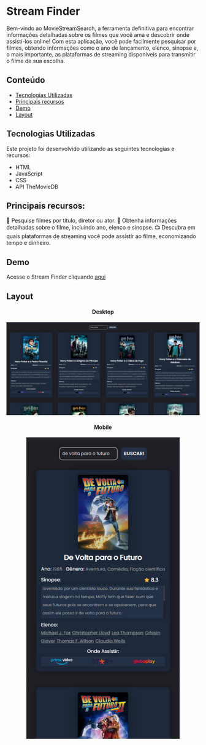 # Stream Finder

Bem-vindo ao MovieStreamSearch, a ferramenta definitiva para encontrar informações detalhadas sobre os filmes que você ama e descobrir onde assisti-los online! Com esta aplicação, você pode facilmente pesquisar por filmes, obtendo informações como o ano de lançamento, elenco, sinopse e, o mais importante, as plataformas de streaming disponíveis para transmitir o filme de sua escolha.

## Conteúdo

- [Tecnologias Utilizadas](#tecnologias-utilizadas)
- [Principais recursos](#Principais-recursos)
- [Demo](#demo)
- [Layout](#layout)


## Tecnologias Utilizadas

Este projeto foi desenvolvido utilizando as seguintes tecnologias e recursos:

- HTML
- JavaScript
- CSS
- API TheMovieDB

## Principais recursos:

🔎 Pesquise filmes por título, diretor ou ator.
📜 Obtenha informações detalhadas sobre o filme, incluindo ano, elenco e sinopse.
📺 Descubra em quais plataformas de streaming você pode assistir ao filme, economizando tempo e dinheiro.

## Demo
Acesse o Stream Finder cliquando [aqui](https://cade-meu-filme.netlify.app/)

## Layout

<div align="center">
   <h4>Desktop</h4>
   <img src="https://github.com/cristoferluch/assets/blob/main/cademeufilme-1.png" alt="#01" width="800">
</div>

<div align="center">
   <h4>Mobile</h4>
   <img src="https://github.com/cristoferluch/assets/blob/main/cademeufilme-2.png" alt="#02" width="400">
</div>


